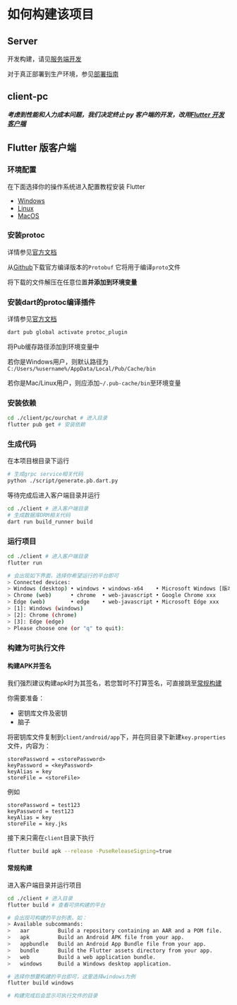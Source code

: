 # 如何构建该项目

## Server

开发构建，请见[服务端开发](../development/server/server-develop.md)

对于真正部署到生产环境，参见[部署指南](../deploy/server-deploy.md)

## client-pc

**_考虑到性能和人力成本问题，我们决定终止 py 客户端的开发，改用[Flutter 开发客户端](#flutter-版客户端)_**

## Flutter 版客户端

### 环境配置

在下面选择你的操作系统进入配置教程安装 Flutter

- [Windows](https://docs.flutter.cn/get-started/install/windows/desktop)
- [Linux](https://docs.flutter.cn/get-started/install/linux/desktop)
- [MacOS](https://docs.flutter.cn/get-started/install/macos/desktop)

### 安装protoc

详情参见[官方文档](https://grpc.io/docs/languages/dart/quickstart/)

从[Github](https://github.com/google/protobuf/releases)下载官方编译版本的`Protobuf` 它将用于编译`proto`文件

将下载的文件解压在任意位置**并添加到环境变量**

### 安装dart的protoc编译插件

详情参见[官方文档](https://grpc.io/docs/languages/dart/quickstart/)

```bash
dart pub global activate protoc_plugin
```

将Pub缓存路径添加到环境变量中

若你是Windows用户，则默认路径为`C:/Users/%username%/AppData/Local/Pub/Cache/bin`

若你是Mac/Linux用户，则应添加`~/.pub-cache/bin`至环境变量

### 安装依赖

```bash
cd ./client/pc/ourchat # 进入目录
flutter pub get # 安装依赖
```

### 生成代码

在本项目根目录下运行

```bash
# 生成grpc service相关代码
python ./script/generate.pb.dart.py
```

等待完成后进入客户端目录并运行

```bash
cd ./client # 进入客户端目录
# 生成数据库ORM相关代码
dart run build_runner build
```

### 运行项目

```bash
cd ./client # 进入客户端目录
flutter run

# 会出现如下界面，选择你希望运行的平台即可
> Connected devices:
> Windows (desktop) • windows • windows-x64    • Microsoft Windows [版本 xxx]
> Chrome (web)      • chrome  • web-javascript • Google Chrome xxx
> Edge (web)        • edge    • web-javascript • Microsoft Edge xxx
> [1]: Windows (windows)
> [2]: Chrome (chrome)
> [3]: Edge (edge)
> Please choose one (or "q" to quit):
```

### 构建为可执行文件

#### 构建APK并签名

我们强烈建议构建apk时为其签名，若您暂时不打算签名，可直接跳至[常规构建](#常规构建)

你需要准备：

- 密钥库文件及密钥
- 脑子

将密钥库文件复制到`client/android/app`下，并在同目录下新建`key.properties`文件，内容为：

```plaintext
storePassword = <storePassword>
keyPassword = <keyPassword>
keyAlias = key
storeFile = <storeFile>
```

例如

```plaintext
storePassword = test123
keyPassword = test123
keyAlias = key
storeFile = key.jks
```

接下来只需在`client`目录下执行

```bash
flutter build apk --release -PuseReleaseSigning=true
```

#### 常规构建

进入客户端目录并运行项目

```bash
cd ./client # 进入目录
flutter build # 查看可供构建的平台

# 会出现可构建的平台列表，如：
> Available subcommands:
>   aar         Build a repository containing an AAR and a POM file.
>   apk         Build an Android APK file from your app.
>   appbundle   Build an Android App Bundle file from your app.
>   bundle      Build the Flutter assets directory from your app.
>   web         Build a web application bundle.
>   windows     Build a Windows desktop application.

# 选择你想要构建的平台即可，这里选择windows为例
flutter build windows

# 构建完成后会显示可执行文件的目录
```
